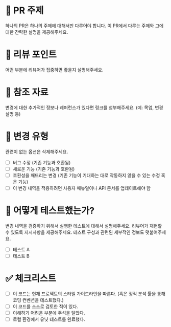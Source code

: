 # :dart: PR 주제
하나의 PR은 하나의 주제에 대해서만 다루어야 합니다. 이 PR에서 다루는 주제와 그에 대한 간략한 설명을 제공해주세요.

# :eyes: 리뷰 포인트
어떤 부분에 리뷰어가 집중하면 좋을지 설명해주세요.

# :link: 참조 자료
변경에 대한 추가적인 정보나 레퍼런스가 있다면 링크를 첨부해주세요. (예: 목업, 변경 설명 등)

# :wrench: 변경 유형
관련이 없는 옵션은 삭제해주세요.

- [ ] 버그 수정 (기존 기능과 호환됨)
- [ ] 새로운 기능 (기존 기능과 호환됨)
- [ ] 호환성을 깨뜨리는 변경 (기존 기능이 기대하는 대로 작동하지 않을 수 있는 수정 혹은 기능)
- [ ] 이 변경 내역을 적용하려면 사용자 매뉴얼이나 API 문서를 업데이트해야 함

# :test_tube: 어떻게 테스트했는가?
변경 내역을 검증하기 위해서 실행한 테스트에 대해서 설명해주세요. 리뷰어가 재현할 수 있도록 지시사항을 제공해주세요. 테스트 구성과 관련된 세부적인 정보도 덧붙여주세요.

- [ ] 테스트 A
- [ ] 테스트 B

# :white_check_mark: 체크리스트
- [ ] 이 코드는 현재 프로젝트의 스타일 가이드라인을 따른다. (혹은 정적 분석 툴을 통해 코딩 컨벤션을 테스트했다.)
- [ ] 이 코드를 스스로 검토한 적이 있다.
- [ ] 이해하기 어려운 부분에 주석을 달았다.
- [ ] 로컬 환경에서 유닛 테스트를 완료했다.
